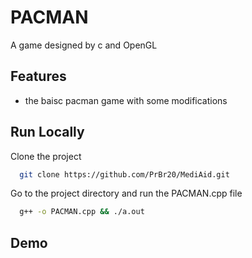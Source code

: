 # PACMAN

A game designed by c and OpenGL

## Features

- the baisc pacman game with some modifications

## Run Locally

Clone the project

```bash
  git clone https://github.com/PrBr20/MediAid.git
```

Go to the project directory and run the PACMAN.cpp file

```bash
  g++ -o PACMAN.cpp && ./a.out
```

## Demo

